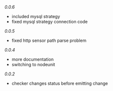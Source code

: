 *0.0.6*
  * included mysql strategy
  * fixed mysql strategy connection code

*0.0.5*
  * fixed http sensor path parse problem

*0.0.4*
  * more documentation
  * switching to nodeunit

*0.0.2*
  * checker changes status before emitting change

